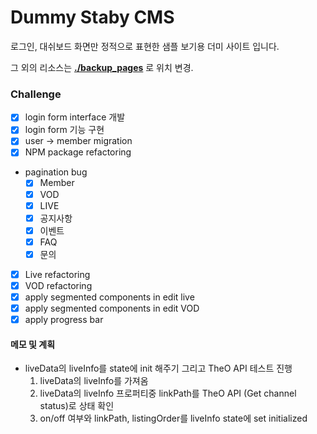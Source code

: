 # Dummy Staby CMS

로그인, 대쉬보드 화면만 정적으로 표현한 샘플 보기용 더미 사이트 입니다.

그 외의 리소스는 **[./backup_pages](https://github.com/DillonMemo/dummy-staby-cms/tree/dev/backup_pages)** 로 위치 변경.


### Challenge

- [x] login form interface 개발
- [x] login form 기능 구현
- [x] user -> member migration
- [x] NPM package refactoring 
- pagination bug
  - [x] Member
  - [x] VOD
  - [x] LIVE
  - [x] 공지사항
  - [x] 이벤트
  - [x] FAQ
  - [x] 문의
- [x] Live refactoring
- [x] VOD refactoring
- [x] apply segmented components in edit live 
- [x] apply segmented components in edit VOD 
- [x] apply progress bar

#### 메모 및 계획

- liveData의 liveInfo를 state에 init 해주기 그리고 TheO API 테스트 진행
  1. liveData의 liveInfo를 가져옴
  2. liveData의 liveInfo 프로퍼티중 linkPath를 TheO API (Get channel status)로 상태 확인
  3. on/off 여부와 linkPath, listingOrder를 liveInfo state에 set initialized